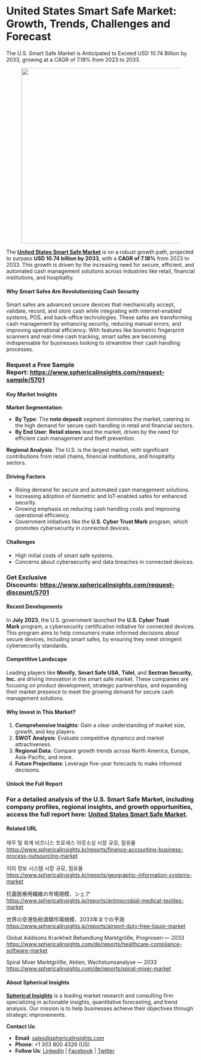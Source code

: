 <h1 id="7528" class="pw-post-title fo fp fq bf fr fs ft fu fv fw fx fy fz ga gb gc gd ge gf gg gh gi gj gk gl gm gn go gp gq bk" data-testid="storyTitle" data-selectable-paragraph="">United States Smart Safe Market: Growth, Trends, Challenges and Forecast</h1>
<p id="7f2a" class="pw-post-body-paragraph la lb fq lc b ld le lf lg lh li lj lk ll lm ln lo lp lq lr ls lt lu lv lw lx fj bk" data-selectable-paragraph="">The U.S. Smart Safe Market is Anticipated to Exceed USD 10.74 Billion by 2033, growing at a CAGR of 7.18% from 2023 to 2033.</p>
<figure class="mb mc md me mf mg ly lz paragraph-image">
<div class="mh mi ed mj bh mk" tabindex="0">
<div class="ly lz ma"><picture><source srcset="https://miro.medium.com/v2/resize:fit:640/format:webp/1*qz5Hzn4CHxNEEO0SzIh1nw.jpeg 640w, https://miro.medium.com/v2/resize:fit:720/format:webp/1*qz5Hzn4CHxNEEO0SzIh1nw.jpeg 720w, https://miro.medium.com/v2/resize:fit:750/format:webp/1*qz5Hzn4CHxNEEO0SzIh1nw.jpeg 750w, https://miro.medium.com/v2/resize:fit:786/format:webp/1*qz5Hzn4CHxNEEO0SzIh1nw.jpeg 786w, https://miro.medium.com/v2/resize:fit:828/format:webp/1*qz5Hzn4CHxNEEO0SzIh1nw.jpeg 828w, https://miro.medium.com/v2/resize:fit:1100/format:webp/1*qz5Hzn4CHxNEEO0SzIh1nw.jpeg 1100w, https://miro.medium.com/v2/resize:fit:1400/format:webp/1*qz5Hzn4CHxNEEO0SzIh1nw.jpeg 1400w" type="image/webp" sizes="(min-resolution: 4dppx) and (max-width: 700px) 50vw, (-webkit-min-device-pixel-ratio: 4) and (max-width: 700px) 50vw, (min-resolution: 3dppx) and (max-width: 700px) 67vw, (-webkit-min-device-pixel-ratio: 3) and (max-width: 700px) 65vw, (min-resolution: 2.5dppx) and (max-width: 700px) 80vw, (-webkit-min-device-pixel-ratio: 2.5) and (max-width: 700px) 80vw, (min-resolution: 2dppx) and (max-width: 700px) 100vw, (-webkit-min-device-pixel-ratio: 2) and (max-width: 700px) 100vw, 700px" /><source srcset="https://miro.medium.com/v2/resize:fit:640/1*qz5Hzn4CHxNEEO0SzIh1nw.jpeg 640w, https://miro.medium.com/v2/resize:fit:720/1*qz5Hzn4CHxNEEO0SzIh1nw.jpeg 720w, https://miro.medium.com/v2/resize:fit:750/1*qz5Hzn4CHxNEEO0SzIh1nw.jpeg 750w, https://miro.medium.com/v2/resize:fit:786/1*qz5Hzn4CHxNEEO0SzIh1nw.jpeg 786w, https://miro.medium.com/v2/resize:fit:828/1*qz5Hzn4CHxNEEO0SzIh1nw.jpeg 828w, https://miro.medium.com/v2/resize:fit:1100/1*qz5Hzn4CHxNEEO0SzIh1nw.jpeg 1100w, https://miro.medium.com/v2/resize:fit:1400/1*qz5Hzn4CHxNEEO0SzIh1nw.jpeg 1400w" sizes="(min-resolution: 4dppx) and (max-width: 700px) 50vw, (-webkit-min-device-pixel-ratio: 4) and (max-width: 700px) 50vw, (min-resolution: 3dppx) and (max-width: 700px) 67vw, (-webkit-min-device-pixel-ratio: 3) and (max-width: 700px) 65vw, (min-resolution: 2.5dppx) and (max-width: 700px) 80vw, (-webkit-min-device-pixel-ratio: 2.5) and (max-width: 700px) 80vw, (min-resolution: 2dppx) and (max-width: 700px) 100vw, (-webkit-min-device-pixel-ratio: 2) and (max-width: 700px) 100vw, 700px" data-testid="og" /><img class="bh ki ml c" src="https://miro.medium.com/v2/resize:fit:840/1*qz5Hzn4CHxNEEO0SzIh1nw.jpeg" alt="" width="700" height="467" /></picture></div>
</div>
</figure>
<p id="4442" class="pw-post-body-paragraph la lb fq lc b ld le lf lg lh li lj lk ll lm ln lo lp lq lr ls lt lu lv lw lx fj bk" data-selectable-paragraph="">The&nbsp;<a class="af mm" href="https://www.sphericalinsights.com/reports/united-states-smart-safe-market" target="_blank" rel="noopener ugc nofollow"><strong class="lc fr">United States Smart Safe Market</strong></a>&nbsp;is on a robust growth path, projected to surpass&nbsp;<strong class="lc fr">USD 10.74 billion by 2033</strong>, with a&nbsp;<strong class="lc fr">CAGR of 7.18%</strong>&nbsp;from 2023 to 2033. This growth is driven by the increasing need for secure, efficient, and automated cash management solutions across industries like retail, financial institutions, and hospitality.</p>
<h4 id="bdf8" class="mn mo fq bf mp mq mr ms mt mu mv mw mx my mz na nb nc nd ne nf ng nh ni nj nk bk">Why Smart Safes Are Revolutionizing Cash Security</h4>
<p id="7221" class="pw-post-body-paragraph la lb fq lc b ld nl lf lg lh nm lj lk ll nn ln lo lp no lr ls lt np lv lw lx fj bk" data-selectable-paragraph="">Smart safes are advanced secure devices that mechanically accept, validate, record, and store cash while integrating with internet-enabled systems, POS, and back-office technologies. These safes are transforming cash management by enhancing security, reducing manual errors, and improving operational efficiency. With features like biometric fingerprint scanners and real-time cash tracking, smart safes are becoming indispensable for businesses looking to streamline their cash handling processes.</p>
<h3 id="3103" class="pw-post-body-paragraph la lb fq lc b ld le lf lg lh li lj lk ll lm ln lo lp lq lr ls lt lu lv lw lx fj bk"><strong class="lc fr">Request a Free Sample Report</strong>:&nbsp;<a class="af mm" href="https://www.sphericalinsights.com/request-sample/5701" target="_blank" rel="noopener ugc nofollow"><strong class="lc fr">https://www.sphericalinsights.com/request-sample/5701</strong></a></h3>
<h4 id="c908" class="mn mo fq bf mp mq mr ms mt mu mv mw mx my mz na nb nc nd ne nf ng nh ni nj nk bk">Key Market Insights</h4>
<p id="e959" class="pw-post-body-paragraph la lb fq lc b ld nl lf lg lh nm lj lk ll nn ln lo lp no lr ls lt np lv lw lx fj bk" data-selectable-paragraph=""><strong class="lc fr">Market Segmentation</strong>:</p>
<ul class="">
<li id="c6fb" class="la lb fq lc b ld le lf lg lh li lj lk ll lm ln lo lp lq lr ls lt lu lv lw lx nq nr ns bk" data-selectable-paragraph=""><strong class="lc fr">By Type</strong>: The&nbsp;<strong class="lc fr">note deposit</strong>&nbsp;segment dominates the market, catering to the high demand for secure cash handling in retail and financial sectors.</li>
<li id="603a" class="la lb fq lc b ld nt lf lg lh nu lj lk ll nv ln lo lp nw lr ls lt nx lv lw lx nq nr ns bk" data-selectable-paragraph=""><strong class="lc fr">By End User</strong>:&nbsp;<strong class="lc fr">Retail stores</strong>&nbsp;lead the market, driven by the need for efficient cash management and theft prevention.</li>
</ul>
<p id="057a" class="pw-post-body-paragraph la lb fq lc b ld le lf lg lh li lj lk ll lm ln lo lp lq lr ls lt lu lv lw lx fj bk" data-selectable-paragraph=""><strong class="lc fr">Regional Analysis</strong>: The U.S. is the largest market, with significant contributions from retail chains, financial institutions, and hospitality sectors.</p>
<h4 id="e042" class="mn mo fq bf mp mq mr ms mt mu mv mw mx my mz na nb nc nd ne nf ng nh ni nj nk bk">Driving Factors</h4>
<ul class="">
<li id="4161" class="la lb fq lc b ld nl lf lg lh nm lj lk ll nn ln lo lp no lr ls lt np lv lw lx nq nr ns bk" data-selectable-paragraph="">Rising demand for secure and automated cash management solutions.</li>
<li id="fcaa" class="la lb fq lc b ld nt lf lg lh nu lj lk ll nv ln lo lp nw lr ls lt nx lv lw lx nq nr ns bk" data-selectable-paragraph="">Increasing adoption of biometric and IoT-enabled safes for enhanced security.</li>
<li id="aa6c" class="la lb fq lc b ld nt lf lg lh nu lj lk ll nv ln lo lp nw lr ls lt nx lv lw lx nq nr ns bk" data-selectable-paragraph="">Growing emphasis on reducing cash handling costs and improving operational efficiency.</li>
<li id="a500" class="la lb fq lc b ld nt lf lg lh nu lj lk ll nv ln lo lp nw lr ls lt nx lv lw lx nq nr ns bk" data-selectable-paragraph="">Government initiatives like the&nbsp;<strong class="lc fr">U.S. Cyber Trust Mark</strong>&nbsp;program, which promotes cybersecurity in connected devices.</li>
</ul>
<h4 id="4f3f" class="mn mo fq bf mp mq mr ms mt mu mv mw mx my mz na nb nc nd ne nf ng nh ni nj nk bk">Challenges</h4>
<ul class="">
<li id="57ae" class="la lb fq lc b ld nl lf lg lh nm lj lk ll nn ln lo lp no lr ls lt np lv lw lx nq nr ns bk" data-selectable-paragraph="">High initial costs of smart safe systems.</li>
<li id="909f" class="la lb fq lc b ld nt lf lg lh nu lj lk ll nv ln lo lp nw lr ls lt nx lv lw lx nq nr ns bk" data-selectable-paragraph="">Concerns about cybersecurity and data breaches in connected devices.</li>
</ul>
<h3 id="cd67" class="pw-post-body-paragraph la lb fq lc b ld le lf lg lh li lj lk ll lm ln lo lp lq lr ls lt lu lv lw lx fj bk"><strong class="lc fr">Get Exclusive Discounts</strong>:&nbsp;<a class="af mm" href="https://www.sphericalinsights.com/request-discount/5701" target="_blank" rel="noopener ugc nofollow"><strong class="lc fr">https://www.sphericalinsights.com/request-discount/5701</strong></a></h3>
<h4 id="977f" class="mn mo fq bf mp mq mr ms mt mu mv mw mx my mz na nb nc nd ne nf ng nh ni nj nk bk">Recent Developments</h4>
<p id="f27e" class="pw-post-body-paragraph la lb fq lc b ld nl lf lg lh nm lj lk ll nn ln lo lp no lr ls lt np lv lw lx fj bk" data-selectable-paragraph="">In&nbsp;<strong class="lc fr">July 2023</strong>, the U.S. government launched the&nbsp;<strong class="lc fr">U.S. Cyber Trust Mark</strong>&nbsp;program, a cybersecurity certification initiative for connected devices. This program aims to help consumers make informed decisions about secure devices, including smart safes, by ensuring they meet stringent cybersecurity standards.</p>
<h4 id="872d" class="mn mo fq bf mp mq mr ms mt mu mv mw mx my mz na nb nc nd ne nf ng nh ni nj nk bk">Competitive Landscape</h4>
<p id="8478" class="pw-post-body-paragraph la lb fq lc b ld nl lf lg lh nm lj lk ll nn ln lo lp no lr ls lt np lv lw lx fj bk" data-selectable-paragraph="">Leading players like&nbsp;<strong class="lc fr">Monify</strong>,&nbsp;<strong class="lc fr">Smart Safe USA</strong>,&nbsp;<strong class="lc fr">Tidel</strong>, and&nbsp;<strong class="lc fr">Sectran Security, Inc.</strong>&nbsp;are driving innovation in the smart safe market. These companies are focusing on product development, strategic partnerships, and expanding their market presence to meet the growing demand for secure cash management solutions.</p>
<h4 id="14e6" class="mn mo fq bf mp mq mr ms mt mu mv mw mx my mz na nb nc nd ne nf ng nh ni nj nk bk">Why Invest in This Market?</h4>
<ol class="">
<li id="0e8d" class="la lb fq lc b ld nl lf lg lh nm lj lk ll nn ln lo lp no lr ls lt np lv lw lx ny nr ns bk" data-selectable-paragraph=""><strong class="lc fr">Comprehensive Insights</strong>: Gain a clear understanding of market size, growth, and key players.</li>
<li id="214c" class="la lb fq lc b ld nt lf lg lh nu lj lk ll nv ln lo lp nw lr ls lt nx lv lw lx ny nr ns bk" data-selectable-paragraph=""><strong class="lc fr">SWOT Analysis</strong>: Evaluate competitive dynamics and market attractiveness.</li>
<li id="77c8" class="la lb fq lc b ld nt lf lg lh nu lj lk ll nv ln lo lp nw lr ls lt nx lv lw lx ny nr ns bk" data-selectable-paragraph=""><strong class="lc fr">Regional Data</strong>: Compare growth trends across North America, Europe, Asia-Pacific, and more.</li>
<li id="59a4" class="la lb fq lc b ld nt lf lg lh nu lj lk ll nv ln lo lp nw lr ls lt nx lv lw lx ny nr ns bk" data-selectable-paragraph=""><strong class="lc fr">Future Projections</strong>: Leverage five-year forecasts to make informed decisions.</li>
</ol>
<h4 id="064c" class="mn mo fq bf mp mq mr ms mt mu mv mw mx my mz na nb nc nd ne nf ng nh ni nj nk bk">Unlock the Full Report</h4>
<h3 id="15ee" class="pw-post-body-paragraph la lb fq lc b ld nl lf lg lh nm lj lk ll nn ln lo lp no lr ls lt np lv lw lx fj bk">For a detailed analysis of the&nbsp;<strong class="lc fr">U.S. Smart Safe Market</strong>, including company profiles, regional insights, and growth opportunities, access the full report here:&nbsp;<a class="af mm" href="https://www.sphericalinsights.com/reports/united-states-smart-safe-market" target="_blank" rel="noopener ugc nofollow"><strong class="lc fr">United States Smart Safe Market</strong></a>.</h3>
<h4 id="3281" class="mn mo fq bf mp mq mr ms mt mu mv mw mx my mz na nb nc nd ne nf ng nh ni nj nk bk">Related URL</h4>
<p id="5c14" class="pw-post-body-paragraph la lb fq lc b ld nl lf lg lh nm lj lk ll nn ln lo lp no lr ls lt np lv lw lx fj bk" data-selectable-paragraph="">재무 및 회계 비즈니스 프로세스 아웃소싱 시장 규모, 점유율<br /><a class="af mm" href="https://www.sphericalinsights.kr/reports/finance-accounting-business-process-outsourcing-market" target="_blank" rel="noopener ugc nofollow">https://www.sphericalinsights.kr/reports/finance-accounting-business-process-outsourcing-market</a></p>
<p id="faeb" class="pw-post-body-paragraph la lb fq lc b ld le lf lg lh li lj lk ll lm ln lo lp lq lr ls lt lu lv lw lx fj bk" data-selectable-paragraph="">지리 정보 시스템 시장 규모, 점유율<br /><a class="af mm" href="https://www.sphericalinsights.kr/reports/geographic-information-systems-market" target="_blank" rel="noopener ugc nofollow">https://www.sphericalinsights.kr/reports/geographic-information-systems-market</a></p>
<p id="b66d" class="pw-post-body-paragraph la lb fq lc b ld le lf lg lh li lj lk ll lm ln lo lp lq lr ls lt lu lv lw lx fj bk" data-selectable-paragraph="">抗菌医療用繊維の市場規模、シェア<br /><a class="af mm" href="https://www.sphericalinsights.jp/reports/antimicrobial-medical-textiles-market" target="_blank" rel="noopener ugc nofollow">https://www.sphericalinsights.jp/reports/antimicrobial-medical-textiles-market</a></p>
<p id="51d6" class="pw-post-body-paragraph la lb fq lc b ld le lf lg lh li lj lk ll lm ln lo lp lq lr ls lt lu lv lw lx fj bk" data-selectable-paragraph="">世界の空港免税酒類市場規模、2033年までの予測<br /><a class="af mm" href="https://www.sphericalinsights.jp/reports/airport-duty-free-liquor-market" target="_blank" rel="noopener ugc nofollow">https://www.sphericalinsights.jp/reports/airport-duty-free-liquor-market</a></p>
<p id="a6a3" class="pw-post-body-paragraph la lb fq lc b ld le lf lg lh li lj lk ll lm ln lo lp lq lr ls lt lu lv lw lx fj bk" data-selectable-paragraph="">Global Addisons Krankheit Behandlung Marktgr&ouml;&szlig;e, Prognosen &mdash; 2033<br /><a class="af mm" href="https://www.sphericalinsights.com/de/reports/healthcare-compliance-software-market" target="_blank" rel="noopener ugc nofollow">https://www.sphericalinsights.com/de/reports/healthcare-compliance-software-market</a></p>
<p id="9548" class="pw-post-body-paragraph la lb fq lc b ld le lf lg lh li lj lk ll lm ln lo lp lq lr ls lt lu lv lw lx fj bk" data-selectable-paragraph="">Spiral Mixer Marktgr&ouml;&szlig;e, Aktien, Wachstumsanalyse &mdash; 2033<br /><a class="af mm" href="https://www.sphericalinsights.com/de/reports/spiral-mixer-market" target="_blank" rel="noopener ugc nofollow">https://www.sphericalinsights.com/de/reports/spiral-mixer-market</a></p>
<h4 id="79ec" class="mn mo fq bf mp mq mr ms mt mu mv mw mx my mz na nb nc nd ne nf ng nh ni nj nk bk">About Spherical Insights</h4>
<p id="8f56" class="pw-post-body-paragraph la lb fq lc b ld nl lf lg lh nm lj lk ll nn ln lo lp no lr ls lt np lv lw lx fj bk" data-selectable-paragraph=""><a class="af mm" href="https://www.sphericalinsights.com/" target="_blank" rel="noopener ugc nofollow"><strong class="lc fr">Spherical Insights</strong></a>&nbsp;is a leading market research and consulting firm specializing in actionable insights, quantitative forecasting, and trend analysis. Our mission is to help businesses achieve their objectives through strategic improvements.</p>
<p id="5285" class="pw-post-body-paragraph la lb fq lc b ld le lf lg lh li lj lk ll lm ln lo lp lq lr ls lt lu lv lw lx fj bk" data-selectable-paragraph=""><strong class="lc fr">Contact Us</strong>:</p>
<ul class="">
<li id="ed9c" class="la lb fq lc b ld le lf lg lh li lj lk ll lm ln lo lp lq lr ls lt lu lv lw lx nq nr ns bk" data-selectable-paragraph=""><strong class="lc fr">Email</strong>:&nbsp;<a class="af mm" href="mailto:sales@sphericalinsights.com" target="_blank" rel="noopener ugc nofollow">sales@sphericalinsights.com</a></li>
<li id="4854" class="la lb fq lc b ld nt lf lg lh nu lj lk ll nv ln lo lp nw lr ls lt nx lv lw lx nq nr ns bk" data-selectable-paragraph=""><strong class="lc fr">Phone</strong>: +1 303 800 4326 (US)</li>
<li id="0dca" class="la lb fq lc b ld nt lf lg lh nu lj lk ll nv ln lo lp nw lr ls lt nx lv lw lx nq nr ns bk" data-selectable-paragraph=""><strong class="lc fr">Follow Us</strong>:&nbsp;<a class="af mm" href="https://www.linkedin.com/company/spherical-insight/" target="_blank" rel="noopener ugc nofollow">LinkedIn</a>&nbsp;|&nbsp;<a class="af mm" href="https://www.facebook.com/sphericalinsights22" target="_blank" rel="noopener ugc nofollow">Facebook</a>&nbsp;|&nbsp;<a class="af mm" href="https://twitter.com/SInsights_US" target="_blank" rel="noopener ugc nofollow">Twitter</a></li>
</ul>
